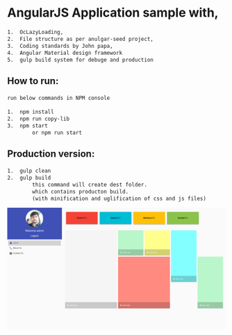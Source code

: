 # AngularJS Application sample with,
```````
1.  OcLazyLoading,
2.  File structure as per anulgar-seed project,
3.  Coding standards by John papa,
4.  Angular Material design framework
5.  gulp build system for debuge and production
```````

## How to run:
``````
run below commands in NPM console

1.  npm install
2.  npm run copy-lib
3.  npm start
        or npm run start
``````

## Production version:
``````
1.  gulp clean
2.  gulp build
        this command will create dest folder. 
        which contains producton build.
        (with minification and uglification of css and js files)
``````
![image dashboard](https://github.com/NilavPatel/ng-app/blob/master/app/style/images/dashboard.png)